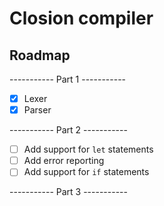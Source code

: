 # Closion compiler

## Roadmap

----------- Part 1 -----------

- [x] Lexer
- [x] Parser

----------- Part 2 -----------

- [ ] Add support for `let` statements
- [ ] Add error reporting
- [ ] Add support for `if` statements

----------- Part 3 -----------